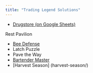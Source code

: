 ```yaml
---
title: "Trading Legend Solutions"
---
```


- [Drugstore (on Google Sheets)](https://docs.google.com/spreadsheets/d/1-oLM8sUa1LdGg-Xau08D11KtODL4LM6NUcq6wuGNP-A/edit?usp=sharing)

Rest Pavilion
- [Bee Defense](bee-defense/)
- Latch Puzzle
- Pave the Way
- [Bartender Master](bartender-master/)
- [Harvest Season] (harvest-season/)
